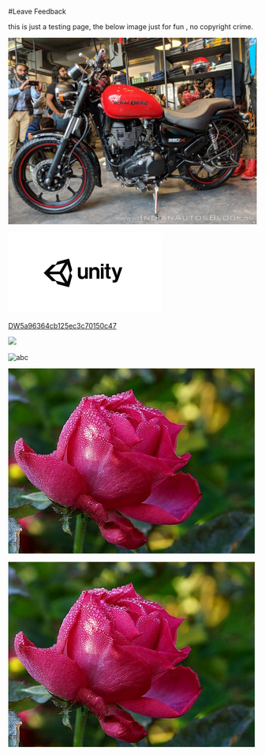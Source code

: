 #Leave Feedback

<div id="feedback-container"></div>
this is just a testing page,
the below image just for fun , no copyright crime.

![abc](Images/DW5ae953e57835310f58d25e6d.jpg)

![abc](Images/DW5a963922d2f2b83b4ce3e9c6.png)


[DW5a96364cb125ec3c70150c47](Examples/DW5a96364cb125ec3c70150c47.cs)

![](https://images.pexels.com/photos/67636/rose-blue-flower-rose-blooms-67636.jpeg)



![abc](Images/DW5ae974307835310f58d26185.png)

![abc](Images/DW5ae985287835310f58d261ec.jpg)


![abc](DevImages/Rose111.png)
